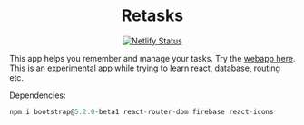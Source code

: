 <h1 align="center">Retasks</h1>
<p align="center">
<a href=https://app.netlify.com/sites/retasks/deploys><img src="https://api.netlify.com/api/v1/badges/ffef544d-9933-444c-8648-bdb33ed0b40b/deploy-status" alt="Netlify Status" /></a>
</p>

This app helps you remember and manage your tasks. Try the [webapp here](
https://retasks.netlify.app). This is an experimental app while trying to learn
react, database, routing etc.

Dependencies:
```js
npm i bootstrap@5.2.0-beta1 react-router-dom firebase react-icons
```
